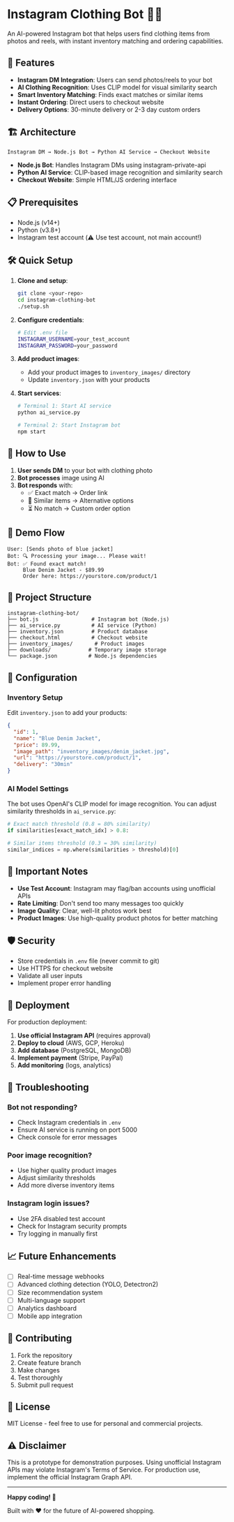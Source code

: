 # Instagram Clothing Bot 🤖👕

An AI-powered Instagram bot that helps users find clothing items from photos and reels, with instant inventory matching and ordering capabilities.

## 🚀 Features

- **Instagram DM Integration**: Users can send photos/reels to your bot
- **AI Clothing Recognition**: Uses CLIP model for visual similarity search
- **Smart Inventory Matching**: Finds exact matches or similar items
- **Instant Ordering**: Direct users to checkout website
- **Delivery Options**: 30-minute delivery or 2-3 day custom orders

## 🏗️ Architecture

```
Instagram DM → Node.js Bot → Python AI Service → Checkout Website
```

- **Node.js Bot**: Handles Instagram DMs using instagram-private-api
- **Python AI Service**: CLIP-based image recognition and similarity search
- **Checkout Website**: Simple HTML/JS ordering interface

## 📋 Prerequisites

- Node.js (v14+)
- Python (v3.8+)
- Instagram test account (⚠️ Use test account, not main account!)

## 🛠️ Quick Setup

1. **Clone and setup**:
   ```bash
   git clone <your-repo>
   cd instagram-clothing-bot
   ./setup.sh
   ```

2. **Configure credentials**:
   ```bash
   # Edit .env file
   INSTAGRAM_USERNAME=your_test_account
   INSTAGRAM_PASSWORD=your_password
   ```

3. **Add product images**:
   - Add your product images to `inventory_images/` directory
   - Update `inventory.json` with your products

4. **Start services**:
   ```bash
   # Terminal 1: Start AI service
   python ai_service.py
   
   # Terminal 2: Start Instagram bot
   npm start
   ```

## 📱 How to Use

1. **User sends DM** to your bot with clothing photo
2. **Bot processes** image using AI
3. **Bot responds** with:
   - ✅ Exact match → Order link
   - 🔄 Similar items → Alternative options
   - ⏳ No match → Custom order option

## 🎯 Demo Flow

```
User: [Sends photo of blue jacket]
Bot: 🔍 Processing your image... Please wait!
Bot: ✅ Found exact match!
     Blue Denim Jacket - $89.99
     Order here: https://yourstore.com/product/1
```

## 📁 Project Structure

```
instagram-clothing-bot/
├── bot.js                 # Instagram bot (Node.js)
├── ai_service.py          # AI service (Python)
├── inventory.json         # Product database
├── checkout.html          # Checkout website
├── inventory_images/       # Product images
├── downloads/            # Temporary image storage
└── package.json          # Node.js dependencies
```

## 🔧 Configuration

### Inventory Setup
Edit `inventory.json` to add your products:
```json
{
  "id": 1,
  "name": "Blue Denim Jacket",
  "price": 89.99,
  "image_path": "inventory_images/denim_jacket.jpg",
  "url": "https://yourstore.com/product/1",
  "delivery": "30min"
}
```

### AI Model Settings
The bot uses OpenAI's CLIP model for image recognition. You can adjust similarity thresholds in `ai_service.py`:

```python
# Exact match threshold (0.8 = 80% similarity)
if similarities[exact_match_idx] > 0.8:

# Similar items threshold (0.3 = 30% similarity)
similar_indices = np.where(similarities > threshold)[0]
```

## 🚨 Important Notes

- **Use Test Account**: Instagram may flag/ban accounts using unofficial APIs
- **Rate Limiting**: Don't send too many messages too quickly
- **Image Quality**: Clear, well-lit photos work best
- **Product Images**: Use high-quality product photos for better matching

## 🛡️ Security

- Store credentials in `.env` file (never commit to git)
- Use HTTPS for checkout website
- Validate all user inputs
- Implement proper error handling

## 🚀 Deployment

For production deployment:

1. **Use official Instagram API** (requires approval)
2. **Deploy to cloud** (AWS, GCP, Heroku)
3. **Add database** (PostgreSQL, MongoDB)
4. **Implement payment** (Stripe, PayPal)
5. **Add monitoring** (logs, analytics)

## 🐛 Troubleshooting

### Bot not responding?
- Check Instagram credentials in `.env`
- Ensure AI service is running on port 5000
- Check console for error messages

### Poor image recognition?
- Use higher quality product images
- Adjust similarity thresholds
- Add more diverse inventory items

### Instagram login issues?
- Use 2FA disabled test account
- Check for Instagram security prompts
- Try logging in manually first

## 📈 Future Enhancements

- [ ] Real-time message webhooks
- [ ] Advanced clothing detection (YOLO, Detectron2)
- [ ] Size recommendation system
- [ ] Multi-language support
- [ ] Analytics dashboard
- [ ] Mobile app integration

## 🤝 Contributing

1. Fork the repository
2. Create feature branch
3. Make changes
4. Test thoroughly
5. Submit pull request

## 📄 License

MIT License - feel free to use for personal and commercial projects.

## ⚠️ Disclaimer

This is a prototype for demonstration purposes. Using unofficial Instagram APIs may violate Instagram's Terms of Service. For production use, implement the official Instagram Graph API.

---

**Happy coding! 🎉**

Built with ❤️ for the future of AI-powered shopping.